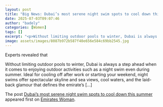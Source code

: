 ```yaml
---
layout: post
title: "Big News: Dubai’s most serene night swim spots to cool down this summer"
date: 2025-07-03T09:07:46
author: "badely"
categories: [Women]
tags: []
excerpt: "<p>Without limiting outdoor pools to winter, Dubai is always a step ahead when it comes to enjoying outdoor activities such as a night swim even durin"
image: assets/images/8087b972b587f40e656e584c69bb2545.jpg
---
```


Experts revealed that <p>Without limiting outdoor pools to winter, Dubai is always a step ahead when it comes to enjoying outdoor activities such as a night swim even during summer. Ideal for cooling off after work or starting your weekend, night swims offer spectacular skyline and sea views, cool waters, and the laid-back glamour that defines the emirate’s [&#8230;]</p>
<p>The post <a href="https://emirateswoman.com/dubais-most-serene-night-swim-spots-to-cool-down-this-summer/" rel="nofollow">Dubai’s most serene night swim spots to cool down this summer</a> appeared first on <a href="https://emirateswoman.com" rel="nofollow">Emirates Woman</a>.</p>

